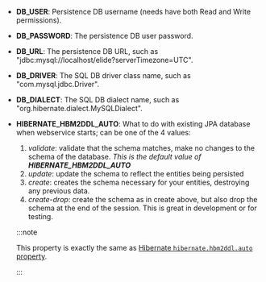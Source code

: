 - **DB_USER**: Persistence DB username (needs have both Read and Write permissions).

- **DB_PASSWORD**: The persistence DB user password.

- **DB_URL**: The persistence DB URL, such as "jdbc:mysql://localhost/elide?serverTimezone=UTC".

- **DB_DRIVER**: The SQL DB driver class name, such as "com.mysql.jdbc.Driver".

- **DB_DIALECT**: The SQL DB dialect name, such as "org.hibernate.dialect.MySQLDialect".

- **HIBERNATE_HBM2DDL_AUTO**: What to do with existing JPA database when webservice starts; can be one of the 4 values:

    1. _validate_: validate that the schema matches, make no changes to the schema of the database. _This is the default
       value of **HIBERNATE_HBM2DDL_AUTO**_
    2. _update_: update the schema to reflect the entities being persisted
    3. _create_: creates the schema necessary for your entities, destroying any previous data.
    4. _create-drop_: create the schema as in create above, but also drop the schema at the end of the session. This is
       great in development or for testing.

  :::note

  This property is exactly the same as [Hibernate `hibernate.hbm2ddl.auto` property].

  :::

[Hibernate `hibernate.hbm2ddl.auto` property]: https://stackoverflow.com/questions/18077327/hibernate-hbm2ddl-auto-possible-values-and-what-they-do

[Java system properties]: https://docs.oracle.com/javase/tutorial/essential/environment/sysprop.html

[operating system's environment variables]: https://docs.oracle.com/javase/tutorial/essential/environment/env.html